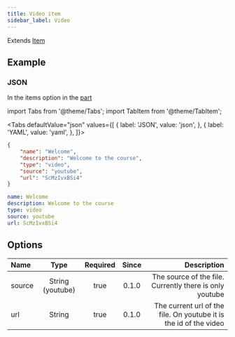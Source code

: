 ```yaml
---
title: Video item
sidebar_label: Video
---
```

Extends [Item](overview)

## Example

### JSON

In the items option in the [part](../part)

import Tabs from '@theme/Tabs';
import TabItem from '@theme/TabItem';

<Tabs defaultValue="json" values={[
  { label: 'JSON', value: 'json', },
  { label: 'YAML', value: 'yaml', },
]}>
<TabItem value="json">

```json title="<course>/<part>/config.json"
{
    "name": "Welcome",
    "description": "Welcome to the course",
    "type": "video",
    "source": "youtube",
    "url": "ScMzIvxBSi4"
}
```

</TabItem>
<TabItem value="yaml">

```yaml title="<course>/<part>/config.yml"
name: Welcome
description: Welcome to the course
type: video
source: youtube
url: ScMzIvxBSi4
```

</TabItem>
</Tabs>

## Options

| Name   |       Type       | Required | Since |                                                       Description |
| :----- | :--------------: | :------: | :---: | ----------------------------------------------------------------: |
| source | String (youtube) |   true   | 0.1.0 |           The source of the file. Currently there is only youtube |
| url    |      String      |   true   | 0.1.0 | The current url of the file. On youtube it is the id of the video |

